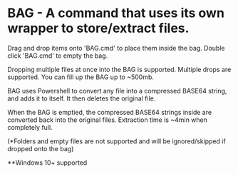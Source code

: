 # BAG - A command that uses its own wrapper to store/extract files.


Drag and drop items onto 'BAG.cmd' to place them inside the bag. Double click 'BAG.cmd' to empty the bag.

Dropping multiple files at once into the BAG is supported. Multiple drops are supported. You can fill up the BAG up to ~500mb.

BAG uses Powershell to convert any file into a compressed BASE64 string, and adds it to itself. It then deletes the original file.

When the BAG is emptied, the compressed BASE64 strings inside are converted back into the original files. Extraction time is ~4min when completely full.

(*Folders and empty files are not supported and will be ignored/skipped if dropped onto the bag)

**Windows 10+ supported
